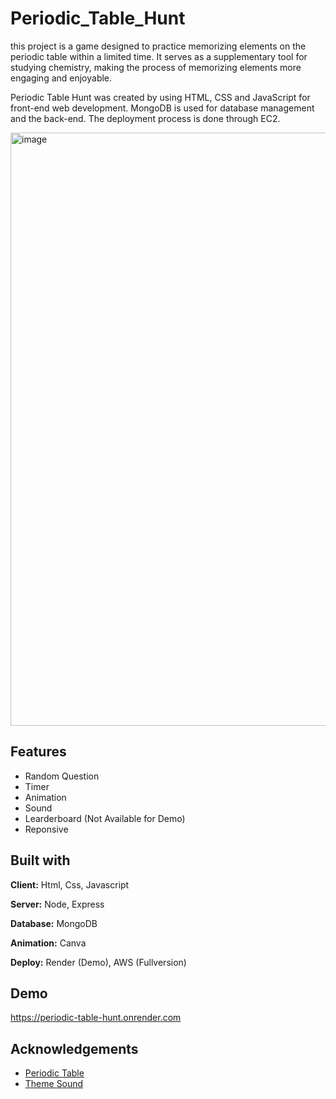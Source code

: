 # Periodic_Table_Hunt

this project is a game designed to practice memorizing elements on the periodic table within a limited time. It serves as a supplementary tool for studying chemistry, making the process of memorizing elements more engaging and enjoyable.

Periodic Table Hunt was created by using HTML, CSS and JavaScript for front-end web development. MongoDB is used for database management and the back-end. The deployment process is done through EC2.

<img width="949" alt="image" src="https://github.com/F2CEDT-G37/Periodic_Table_Hunt/assets/64091894/7c9e4ecf-16fc-4193-b0d4-72f6eaff3440">

## Features

- Random Question
- Timer
- Animation
- Sound
- Learderboard (Not Available for Demo)
- Reponsive


## Built with

**Client:** Html, Css, Javascript

**Server:** Node, Express

**Database:** MongoDB

**Animation:** Canva

**Deploy:** Render (Demo), AWS (Fullversion)
## Demo

https://periodic-table-hunt.onrender.com


## Acknowledgements

 - [Periodic Table](https://ptable.com/#Properties)
 - [Theme Sound](https://www.youtube.com/watch?v=U2Fjfqm-7g8&t=4s)
